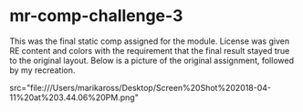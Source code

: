 # mr-comp-challenge-3

This was the final static comp assigned for the module.  License was given RE content and colors with the requirement that the final result stayed true to the original layout.  Below is a picture of the original assignment, followed by my recreation.

src="file:///Users/marikaross/Desktop/Screen%20Shot%202018-04-11%20at%203.44.06%20PM.png"

